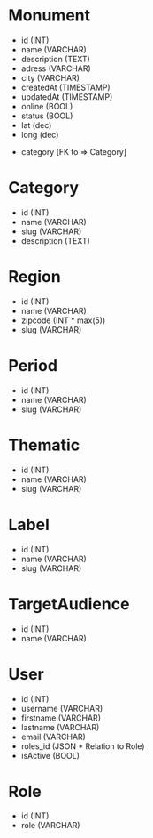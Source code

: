 # Monument

- id (INT)
- name (VARCHAR)
- description (TEXT)
- adress (VARCHAR)
- city (VARCHAR)
- createdAt (TIMESTAMP)
- updatedAt (TIMESTAMP)
- online (BOOL)
- status (BOOL)
- lat (dec)
- long (dec)
<!-- Relations -->
- category [FK to => Category]
<!-- - category_id (Relation : OneToMany) -->

# Category

- id (INT)
- name (VARCHAR)
- slug (VARCHAR)
- description (TEXT)

# Region 

- id (INT)
- name (VARCHAR)
- zipcode (INT * max(5))
- slug (VARCHAR)

# Period

- id (INT)
- name (VARCHAR)
- slug (VARCHAR)

# Thematic

- id (INT)
- name (VARCHAR)
- slug (VARCHAR)

# Label

- id (INT)
- name (VARCHAR)
- slug (VARCHAR)


# TargetAudience

- id (INT)
- name (VARCHAR)

# User

- id (INT)
- username (VARCHAR)
- firstname (VARCHAR)
- lastname (VARCHAR)
- email (VARCHAR)
- roles_id (JSON * Relation to Role)
- isActive (BOOL)

# Role 

- id (INT)
- role (VARCHAR)